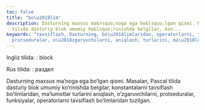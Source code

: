 ```yaml
---
toc: false
title: "bo\u2018lim"
description: Dasturning maxsus ma&rsquo;noga ega bo&lsquo;lgan qismi. Masalan, Pascal
  tilida dasturiy blok umumiy ko&lsquo;rinishda belgilar, kon...
keywords: "tavsiflash, Dasturning, bo\u2018limlaridan, operatorlarni, funksiyalar,
  protseduralar, o\u2018zgaruvchilarni, aniqlash, turlarini, ma\u2018lumotlar"
---
```


Ingliz tilida:
:   block

Rus tilida:
:   раздел

Dasturning maxsus ma’noga ega bo‘lgan qismi. Masalan, Pascal tilida dasturiy blok umumiy ko‘rinishda belgilar, konstantalarni tavsiflash boʻlimlaridan, ma‘lumotlar turlarini aniqlash, o‘zgaruvchilarni, protseduralar, funksiyalar, operatorlarni tavsiflash bo‘limlaridan tuzilgan.